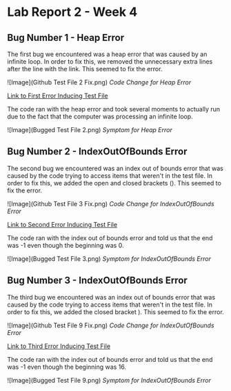 # Lab Report 2 - Week 4
## Bug Number 1 - Heap Error

The first bug we encountered was a heap error that was caused by an infinite loop. In order to fix this, we removed the unnecessary extra lines after the line with the link. This seemed to fix the error.

![Image](Github Test File 2 Fix.png)
*Code Change for Heap Error*

[Link to First Error Inducing Test File](https://github.com/pranshug2704/markdown-parser/commit/da86dc83c0de379327b219f96d9fdd3af5439bc0)

The code ran with the heap error and took several moments to actually run due to the fact that the computer was processing an infinite loop.

![Image](Bugged Test File 2.png)
*Symptom for Heap Error*

## Bug Number 2 - IndexOutOfBounds Error

The second bug we encountered was an index out of bounds error that was caused by the code trying to access items that weren't in the test file. In order to fix this, we added the open and closed brackets (). This seemed to fix the error.

![Image](Github Test File 3 Fix.png)
*Code Change for IndexOutOfBounds Error*

[Link to Second Error Inducing Test File](https://github.com/pranshug2704/markdown-parser/commit/8a47669282020b8026001428094975d9019a76c0)

The code ran with the index out of bounds error and told us that the end was -1 even though the beginning was 0.

![Image](Bugged Test File 3.png)
*Symptom for IndexOutOfBounds Error*

## Bug Number 3 - IndexOutOfBounds Error

The third bug we encountered was an index out of bounds error that was caused by the code trying to access items that weren't in the test file. In order to fix this, we added the closed bracket ). This seemed to fix the error.

![Image](Github Test File 9 Fix.png)
*Code Change for IndexOutOfBounds Error*

[Link to Third Error Inducing Test File](https://github.com/pranshug2704/markdown-parser/commit/e5eaf81dbfcd18f18d52077524b5beae57b92758)

The code ran with the index out of bounds error and told us that the end was -1 even though the beginning was 16.

![Image](Bugged Test File 9.png)
*Symptom for IndexOutOfBounds Error*
